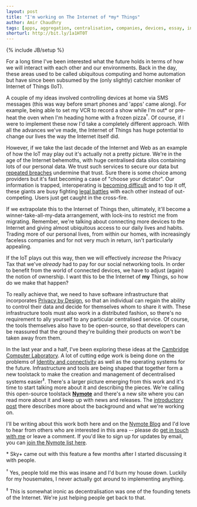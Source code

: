 ```yaml
---
layout: post
title: "I'm working on The Internet of *my* Things"
author: Amir Chaudhry
tags: [apps, aggregation, centralisation, companies, devices, essay, internet of things, nymote, ownership, privacy, rights, software, tech]
shorturl: http://bit.ly/1a1HT0T
---
```

{% include JB/setup %}

For a long time I've been interested what the future holds in terms of how we will interact with each other and our environments.  Back in the day, these areas used to be called ubiquitous computing and home automation but have since been subsumed by the (only slightly) catchier moniker of Internet of Things (IoT).

A couple of my ideas involved controlling devices at home via SMS messages (this was way before smart phones and 'apps' came along).  For example, being able to set my VCR to record a show while I'm out\* or pre-heat the oven when I'm heading home with a frozen pizza<sup>&dagger;</sup>.  Of course, if I were to implement these now I'd take a completely different approach.  With all the advances we've made, the Internet of Things has huge potential to change our lives the way the Internet itself did.

However, if we take the last decade of the Internet and Web as an example of how the IoT may play out it's actually not a pretty picture.  We're in the age of the Internet behemoths, with huge centralised data silos containing lots of our personal data.  We trust such services to secure our data but [repeated breaches][dropbox-breaches] undermine that trust. Sure there is some choice among providers but it's fast becoming a case of "choose your dictator".  Our information is trapped, interoperating is [becoming difficult][eff-google-xmpp] and to top it off, these giants are busy fighting [legal battles][groklaw-apple] with each other instead of out-competing.  Users just get caught in the cross-fire.

If we extrapolate this to the Internet of Things then, ultimately, it'll become a winner-take-all-my-data arrangement, with lock-ins to restrict me from migrating.  Remember, we're talking about connecting more devices to the Internet and giving almost ubiquitous access to our daily lives and habits.  Trading more of our personal lives, from within our homes, with increasingly faceless companies and for not very much in return, isn't particularly appealing.

If the IoT plays out this way, then we will effectively *increase* the Privacy Tax that we've *already* had to pay for our social networking tools.  In order to benefit from the world of connected devices, we have to adjust (again) the notion of ownership.  I want this to be the Internet of **my** Things, so how do we make that happen?

To really achieve that, we need to have software infrastructure that incorporates [Privacy by Design][], so that an individual can regain the ability to control their data and decide for themselves whom to share it with.  These infrastructure tools must also work in a distributed fashion, so there's no requirement to ally yourself to any particular centralised service. Of course, the tools themselves also have to be open-source, so that developers can be reassured that the ground they're building their products on won't be taken away from them.

In the last year and a half, I've been exploring these ideas at the [Cambridge Computer Laboratory][].  A lot of cutting edge work is being done on the problems of [Identity and connectivity][signpost-post] as well as the operating systems for the future.  Infrastructure and tools are being shaped that together form a new toolstack to make the creation and management of decentralised systems easier<sup>&Dagger;</sup>.  There's a larger picture emerging from this work and it's time to start talking more about it and describing the pieces.  We're calling this open-source toolstack **[Nymote][]** and there's a new site where you can read more about it and keep up with news and releases.  The [introductory post][nymote-intro-blog] there describes more about the background and what we're working on.  

I'll be writing about this work both here and on the [Nymote Blog][] and I'd love to hear from others who are interested in this area -- please do [get in touch with me][about] or leave a comment.  If you'd like to sign up for updates by email, you can [join the Nymote list here][nymote-list].

[dropbox-breaches]: http://venturebeat.com/2012/08/01/dropbox-has-become-problem-child-of-cloud-security/
[eff-google-xmpp]: https://www.eff.org/deeplinks/2013/05/google-abandons-open-standards-instant-messaging
[groklaw-apple]: http://www.groklaw.net/article.php?story=20130523150909464
[Privacy by Design]: http://en.wikipedia.org/wiki/Privacy_by_Design
[Cambridge Computer Laboratory]: http://www.cl.cam.ac.uk
[signpost-post]: http://nymote.org/connected-devices-and-signpost
[Nymote]: http://nymote.org
[nymote-intro-blog]: http://nymote.org/blog/2013/introducing-nymote/
[Nymote Blog]: http://nymote.org/blog
[about]: /about
[nymote-list]: http://eepurl.com/mXYb1

<!-- footnotes -->
<p class="footnote">* Sky+ came out with this feature a few months after I started discussing it with people.</p>

<p class="footnote"><sup>&dagger;</sup> Yes, people told me this was insane and I'd burn my house down.  Luckily for my housemates, I never actually got around to implementing anything.</p>

<p class="footnote"><sup>&Dagger;</sup> This is somewhat ironic as decentralisation was one of the founding tenets of the Internet. We're just helping people get back to that.</p>

